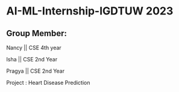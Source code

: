 # AI-ML-Internship-IGDTUW 2023

## Group Member:

Nancy || CSE 4th year

Isha || CSE 2nd Year

Pragya || CSE 2nd Year

Project : Heart Disease Prediction
